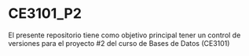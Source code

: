 # CE3101_P2
El presente repositorio tiene como objetivo principal tener un control de versiones para el proyecto #2 del curso de Bases de Datos (CE3101)
